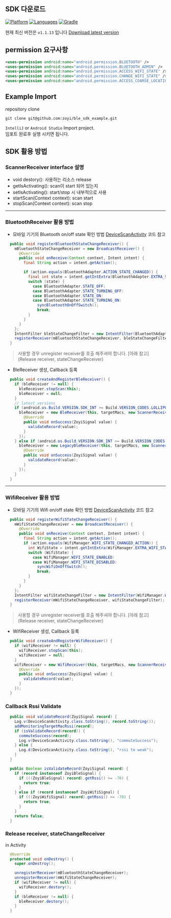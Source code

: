## SDK 다운로드
[![Platform](https://img.shields.io/badge/platform-android-orange.svg)]()
[![Languages](https://img.shields.io/badge/language-java7-yellow.svg)]()
[![Gradle](https://img.shields.io/badge/gradle-4.4-blue.svg)]()

현재 최신 버전은 `v1.1.13` 입니다  [Download latest version](/app/libs)

## permission 요구사항
```xml
<uses-permission android:name="android.permission.BLUETOOTH" />
<uses-permission android:name="android.permission.BLUETOOTH_ADMIN" />
<uses-permission android:name="android.permission.ACCESS_WIFI_STATE" />
<uses-permission android:name="android.permission.CHANGE_WIFI_STATE" />
<uses-permission android:name="android.permission.ACCESS_COARSE_LOCATION"/>
```


## Example Import

repository clone

```
git clone git@github.com:zoyi/ble_sdk_example.git
```

`IntelliJ` or `Android Studio` Import project.</br>
임포트 완료후 실행 시키면 됩니다.

## SDK 활용 방법

### ScannerReceiver interface 설명
- void destory(): 사용하는 리소스 release
- getIsActivating(): scan이 start 되어 있는지
- setIsActivating(): start/stop 시 내부적으로 사용
- startScan(Context context): scan start
- stopScan(Context context): scan stop

----------------------------

### BluetoothReceiver 활용 방법

- 모바일 기기의 Bluetooth on/off state 확인 방법 [DeviceScanActivity](/app/src/main/java/com/zoyi/commutecheck/app/Activity/DeviceScanActivity.java) 코드 참고

```java
  public void registerBluetoothStateChangeReceiver() {
    mBluetoothStateChangeReceiver = new BroadcastReceiver() {
      @Override
      public void onReceive(Context context, Intent intent) {
        final String action = intent.getAction();

        if (action.equals(BluetoothAdapter.ACTION_STATE_CHANGED)) {
          final int state = intent.getIntExtra(BluetoothAdapter.EXTRA_STATE, BluetoothAdapter.ERROR);
          switch (state) {
            case BluetoothAdapter.STATE_OFF:
            case BluetoothAdapter.STATE_TURNING_OFF:
            case BluetoothAdapter.STATE_ON:
            case BluetoothAdapter.STATE_TURNING_ON:
              syncBluetoothOnOffSwitch();
              break;
          }
        }
      }
    };
    IntentFilter bleStateChangeFilter = new IntentFilter(BluetoothAdapter.ACTION_STATE_CHANGED);
    registerReceiver(mBluetoothStateChangeReceiver, bleStateChangeFilter);
  }
```

> 사용할 경우 unregister receiver를 호출 해주셔야 합니다. [아래 참고](Release receiver, stateChangeReceiver)

- BleReceiver 생성, Callback 등록

```java
  public void createAndRegisterBleReceiver() {
    if (bleReceiver != null) {
      bleReceiver.stopScan(this);
      bleReceiver = null;
    }
    // latest versions
    if (android.os.Build.VERSION.SDK_INT >= Build.VERSION_CODES.LOLLIPOP) {
      bleReceiver = new BleReceiver(this, targetMacs, new ScannerReceiverCallback() {
        @Override
        public void onSuccess(ZoyiSignal value) {
          validateRecord(value);
        }
      });
    } else if (android.os.Build.VERSION.SDK_INT >= Build.VERSION_CODES.JELLY_BEAN_MR2) {
      bleReceiver = new LegacyBleReceiver(this, targetMacs, new ScannerReceiverCallback() {
        @Override
        public void onSuccess(ZoyiSignal value) {
          validateRecord(value);
        }
      });
    }
  }
```

----------------------------

### WifiReceiver 활용 방법

- 모바일 기기의 Wifi on/off state 확인 방법 [DeviceScanActivity](/app/src/main/java/com/zoyi/commutecheck/app/Activity/DeviceScanActivity.java) 코드 참고

```java
  public void registerWifiSTateChangeReceiver() {
    mWifiStateChangeReceiver = new BroadcastReceiver() {
      @Override
      public void onReceive(Context context, Intent intent) {
        final String action = intent.getAction();
        if (action.equals(WifiManager.WIFI_STATE_CHANGED_ACTION)) {
          int WifiState = intent.getIntExtra(WifiManager.EXTRA_WIFI_STATE, WifiManager.WIFI_STATE_UNKNOWN);
          switch (WifiState) {
            case WifiManager.WIFI_STATE_ENABLED:
            case WifiManager.WIFI_STATE_DISABLED:
              syncWifiOnOffSwitch();
              break;
          }
        }
      }
    };
    IntentFilter wifiStateChangeFilter = new IntentFilter(WifiManager.WIFI_STATE_CHANGED_ACTION);
    registerReceiver(mWifiStateChangeReceiver, wifiStateChangeFilter);
  }
```

> 사용할 경우 unregister receiver를 호출 해주셔야 합니다. [아래 참고](Release receiver, stateChangeReceiver)

- WifiReceiver 생성, Callback 등록

```java
  public void createAndRegisterWifiReceiver() {
    if (wifiReceiver != null) {
      wifiReceiver.stopScan(this);
      wifiReceiver = null;
    }
    wifiReceiver = new WifiReceiver(this, targetMacs, new ScannerReceiverCallback() {
      @Override
      public void onSuccess(ZoyiSignal value) {
        validateRecord(value);
      }
    });
  }
```

### Callback Rssi Validate

```java
  public void validateRecord(ZoyiSignal record) {
    Log.v(DeviceScanActivity.class.toString(), record.toString());
    addMonitoringTargetMacRssi(record);
    if (isValidateRecord(record)) {
      commuteSuccess(record);
      Log.v(DeviceScanActivity.class.toString(), "commuteSuccess");
    } else {
      Log.d(DeviceScanActivity.class.toString(), "rssi to weak");
    }
  }
```

```java
  public Boolean isValidateRecord(ZoyiSignal record) {
    if (record instanceof ZoyiBleSignal) {
      if (((ZoyiBleSignal) record).getRssi() >= -70) {
        return true;
      }
    } else if (record instanceof ZoyiWifiSignal) {
      if (((ZoyiWifiSignal) record).getRssi() >= -70) {
        return true;
      }
    }
    return false;
  }
```

### Release receiver, stateChangeReceiver

in Activity

```java
  @Override
  protected void onDestroy() {
    super.onDestroy();

    unregisterReceiver(mBluetoothStateChangeReceiver);
    unregisterReceiver(mWifiStateChangeReceiver);
    if (wifiReceiver != null) {
      wifiReceiver.destory();
    }
    if (bleReceiver != null) {
      bleReceiver.destory();
    }
  }
```
